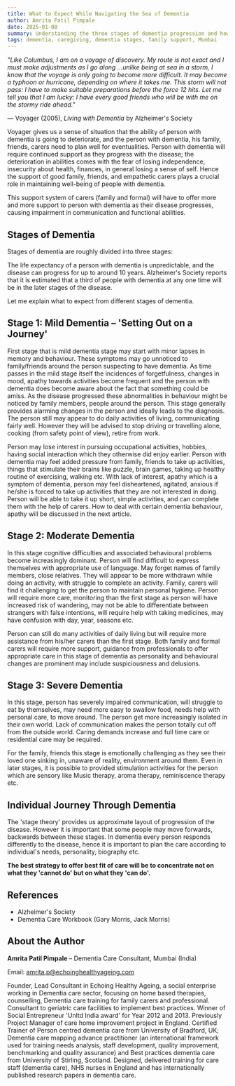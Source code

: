 ```yaml
---
title: What to Expect While Navigating the Sea of Dementia
author: Amrita Patil Pimpale
date: 2025-01-08
summary: Understanding the three stages of dementia progression and how families, friends, and carers can provide meaningful support throughout the journey.
tags: dementia, caregiving, dementia stages, family support, Mumbai
---
```


*"Like Columbus, I am on a voyage of discovery. My route is not exact and I must make adjustments as I go along …unlike being at sea in a storm, I know that the voyage is only going to become more difficult. It may become a typhoon or hurricane, depending on where it takes me. This storm will not pass: I have to make suitable preparations before the force 12 hits. Let me tell you that I am lucky: I have every good friends who will be with me on the stormy ride ahead."*

— Voyager (2005), *Living with Dementia* by Alzheimer's Society

Voyager gives us a sense of situation that the ability of person with dementia is going to deteriorate, and the person with dementia, his family, friends, carers need to plan well for eventualities. Person with dementia will require continued support as they progress with the disease; the deterioration in abilities comes with the fear of losing independence, insecurity about health, finances, in general losing a sense of self. Hence the support of good family, friends, and empathetic carers plays a crucial role in maintaining well-being of people with dementia.

This support system of carers (family and formal) will have to offer more and more support to person with dementia as their disease progresses, causing impairment in communication and functional abilities.

## Stages of Dementia

Stages of dementia are roughly divided into three stages:

The life expectancy of a person with dementia is unpredictable, and the disease can progress for up to around 10 years. Alzheimer's Society reports that it is estimated that a third of people with dementia at any one time will be in the later stages of the disease.

Let me explain what to expect from different stages of dementia.

## Stage 1: Mild Dementia – 'Setting Out on a Journey'

First stage that is mild dementia stage may start with minor lapses in memory and behaviour. These symptoms may go unnoticed to family/friends around the person suspecting to have dementia. As time passes in the mild stage itself the incidences of forgetfulness, changes in mood, apathy towards activities become frequent and the person with dementia does become aware about the fact that something could be amiss. As the disease progressed these abnormalities in behaviour might be noticed by family members, people around the person. This stage generally provides alarming changes in the person and ideally leads to the diagnosis. The person still may appear to do daily activities of living, communicating fairly well. However they will be advised to stop driving or travelling alone, cooking (from safety point of view), retire from work.

Person may lose interest in pursuing occupational activities, hobbies, having social interaction which they otherwise did enjoy earlier. Person with dementia may feel added pressure from family, friends to take up activities, things that stimulate their brains like puzzle, brain games, taking up healthy routine of exercising, walking etc. With lack of interest, apathy which is a symptom of dementia, person may feel disheartened, agitated, anxious if he/she is forced to take up activities that they are not interested in doing. Person will be able to take it up short, simple activities, and can complete them with the help of carers. How to deal with certain dementia behaviour, apathy will be discussed in the next article.

## Stage 2: Moderate Dementia

In this stage cognitive difficulties and associated behavioural problems become increasingly dominant. Person will find difficult to express themselves with appropriate use of language. May forget names of family members, close relatives. They will appear to be more withdrawn while doing an activity, with struggle to complete an activity. Family, carers will find it challenging to get the person to maintain personal hygiene. Person will require more care, monitoring than the first stage as person will have increased risk of wandering, may not be able to differentiate between strangers with false intentions, will require help with taking medicines, may have confusion with day, year, seasons etc.

Person can still do many activities of daily living but will require more assistance from his/her carers than the first stage. Both family and formal carers will require more support, guidance from professionals to offer appropriate care in this stage of dementia as personality and behavioural changes are prominent may include suspiciousness and delusions.

## Stage 3: Severe Dementia

In this stage, person has severely impaired communication, will struggle to eat by themselves, may need more easy to swallow food, needs help with personal care, to move around. The person get more increasingly isolated in their own world. Lack of communication makes the person totally cut off from the outside world. Caring demands increase and full time care or residential care may be required.

For the family, friends this stage is emotionally challenging as they see their loved one sinking in, unaware of reality, environment around them. Even in later stages, it is possible to provided stimulation activities for the person which are sensory like Music therapy, aroma therapy, reminiscence therapy etc.

## Individual Journey Through Dementia

The 'stage theory' provides us approximate layout of progression of the disease. However it is important that some people may move forwards, backwards between these stages. In dementia every person responds differently to the disease, hence it is important to plan the care according to individual's needs, personality, biography etc.

**The best strategy to offer best fit of care will be to concentrate not on what they 'cannot do' but on what they 'can do'.**

## References

- Alzheimer's Society
- Dementia Care Workbook (Gary Morris, Jack Morris)

## About the Author

**Amrita Patil Pimpale** – Dementia Care Consultant, Mumbai (India)

Email: amrita.p@echoinghealthyageing.com

Founder, Lead Consultant in Echoing Healthy Ageing, a social enterprise working in Dementia care sector, focusing on home based therapies, counselling, Dementia care training for family carers and professional. Consultant to geriatric care facilities to implement best practices. Winner of Social Entrepreneur 'Unltd India award' for Year 2012 and 2013. Previously Project Manager of care home improvement project in England. Certified Trainer of Person centred dementia care from University of Bradford, UK; Dementia care mapping advance practitioner (an international framework used for training needs analysis, staff development, quality improvement, benchmarking and quality assurance) and Best practices dementia care from University of Stirling, Scotland. Designed, delivered training for care staff (dementia care), NHS nurses in England and has internationally published research papers in dementia care.
